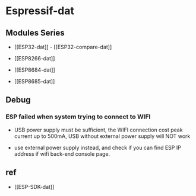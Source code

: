 
# Espressif-dat

## Modules Series 

- [[ESP32-dat]] - [[ESP32-compare-dat]]

- [[ESP8266-dat]]

- [[ESP8684-dat]]

- [[ESP8685-dat]]


## Debug 

### ESP failed when system trying to connect to WIFI

- USB power supply must be sufficient, the WIFI connection cost peak current up to 500mA, USB without external power supply will NOT work

- use external power supply instead, and check if you can find ESP IP address if wifi back-end console page. 



## ref 

- [[ESP-SDK-dat]]